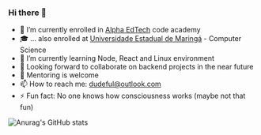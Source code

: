 ### Hi there 👋

- 🔭 I’m currently enrolled in <a href='https://www.alphaedtech.org.br/'>Alpha EdTech</a> code academy
- 🎓 ... also enrolled at <a href='http://www.uem.br/'>Universidade Estadual de Maringá</a> - Computer Science
- 🌱 I’m currently learning Node, React and Linux environment
- 👯 Looking forward to collaborate on backend projects in the near future
- 🤔 Mentoring is welcome
- 📫 How to reach me: dudeful@outlook.com
- ⚡ Fun fact: No one knows how consciousness works (maybe not that fun)
<!-- - 💬 Ask me about what NOT to do in the 20's-->

![Anurag's GitHub stats](https://github-readme-stats.vercel.app/api?username=Dudeful&theme=dark&show_icons=true&count_private=true&hide=contribs)
